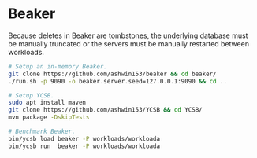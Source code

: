 # Beaker
Because deletes in Beaker are tombstones, the underlying database must be manually
truncated or the servers must be manually restarted between workloads.

```bash
# Setup an in-memory Beaker.
git clone https://github.com/ashwin153/beaker && cd beaker/
./run.sh -p 9090 -o beaker.server.seed=127.0.0.1:9090 && cd ..

# Setup YCSB.
sudo apt install maven
git clone https://github.com/ashwin153/YCSB && cd YCSB/
mvn package -DskipTests

# Benchmark Beaker.
bin/ycsb load beaker -P workloads/workloada 
bin/ycsb run  beaker -P workloads/workloada 
```
